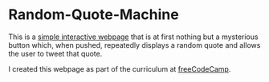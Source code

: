 # Random-Quote-Machine
This is a [simple interactive webpage](http://jsbin.com/hovovop) that is at first nothing but a mysterious button which, when pushed, repeatedly displays a random quote and allows the user to tweet that quote.

I created this webpage as part of the curriculum at [freeCodeCamp](https://www.freecodecamp.com/mbthebulldog).
